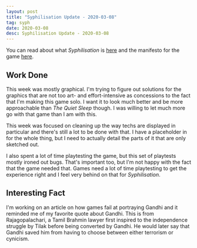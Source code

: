```yaml
---
layout: post
title: "Syphilisation Update - 2020-03-08"
tag: syph
date: 2020-03-08
desc: Syphilisation Update - 2020-03-08
---
```



You can read about what *Syphilisation* is [here](/blog/syph/announce) and the manifesto for the game [here](/blog/syph/newManifesto).

## Work Done

This week was mostly graphical. I'm trying to figure out solutions for the graphics that are not too art- and effort-intensive as concessions to the fact that I'm making this game solo. I want it to look much better and be more approachable than *The Quiet Sleep* though. I was willing to let much more go with that game than I am with this.


This week was focused on cleaning up the way techs are displayed in particular and there's still a lot to be done with that. I have a placeholder in for the whole thing, but I need to actually detail the parts of it that are only sketched out.


I also spent a lot of time playtesting the game, but this set of playtests mostly ironed out bugs. That's important too, but I'm not happy with the fact that the game needed that. Games need a lot of time playtesting to get the experience right and I feel very behind on that for *Syphilisation*.
## Interesting Fact

I'm working on an article on how games fail at portraying Gandhi and it reminded me of my favorite quote about Gandhi. This is from Rajagopalachari, a Tamil Brahmin lawyer first inspired to the independence struggle by Tilak before being converted by Gandhi. He would later say that Gandhi saved him from having to choose between either terrorism or cynicism.

